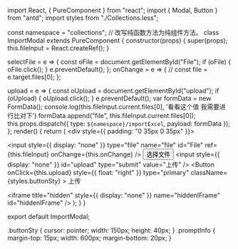 import React, { PureComponent } from "react";
import { Modal, Button } from "antd";
import styles from "./Collections.less";

const namespace = "collections";
// 改写纯函数方法为纯组件方法。
class ImportModal extends PureComponent {
  constructor(props) {
    super(props);
    this.fileInput = React.createRef();
  }

  selectFile = e => {
    const oFile = document.getElementById("File");
    if (oFile) {
      oFile.click();
    }
    e.preventDefault();
  };
  onChange = e => {
    // const file = e.target.files[0];
  };

  upload = e => {
    const oUpload = document.getElementById("upload");
    if (oUpload) {
      oUpload.click();
    }
    e.preventDefault();
    var formData = new FormData();
    console.log(this.fileInput.current.files[0], '看看这个值  我需要进行比对下')
    formData.append("file", this.fileInput.current.files[0]);
    this.props.dispatch({
      type: `${namespace}/importExcel`,
      payload: formData
    });
  };
  render() {
    return (
      <Modal
        centered={true}
        title="导入excel"
        visible={this.props.importModalVisible}
        onCancel={this.props.onCancel}
        footer={null}
      >
        <div style={{ padding: "0 35px 0 35px" }}>
          <form method="post" target="hiddenIFrame">
            <input
              style={{ display: "none" }}
              type="file"
              name="file"
              id="File"
              ref={this.fileInput}
              onChange={this.onChange}
            />
            <Button
              onClick={this.selectFile}
              type="primary"
              className={styles.buttonSty}
            >
              选择文件
            </Button>
            <input
              style={{ display: "none" }}
              id="upload"
              type="submit"
              value="上传"
            />
            <Button
              onClick={this.upload}
              style={{ float: "right" }}
              type="primary"
              className={styles.buttonSty}
            >
              上传
            </Button>
          </form>
          <iframe
            title="hidden"
            style={{ display: "none" }}
            name="hiddenIFrame"
            id="hiddenIFrame"
          />
        </div>
      </Modal>
    );
  }
}

export default ImportModal;


.buttonSty {
  cursor: pointer;
  width: 150px;
  height: 40px;
}
.promptInfo {
  margin-top: 15px;
  width: 600px;
  margin-bottom: 20px;
}